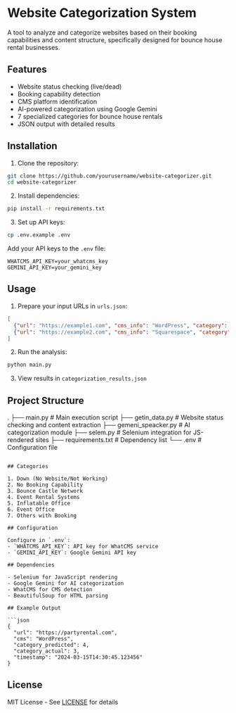 # Website Categorization System

A tool to analyze and categorize websites based on their booking capabilities and content structure, specifically designed for bounce house rental businesses.

## Features

- Website status checking (live/dead)
- Booking capability detection
- CMS platform identification
- AI-powered categorization using Google Gemini
- 7 specialized categories for bounce house rentals
- JSON output with detailed results

## Installation

1. Clone the repository:
```bash
git clone https://github.com/yourusername/website-categorizer.git
cd website-categorizer
```

2. Install dependencies:
```bash
pip install -r requirements.txt
```

3. Set up API keys:
```bash
cp .env.example .env
```
Add your API keys to the `.env` file:
```env
WHATCMS_API_KEY=your_whatcms_key
GEMINI_API_KEY=your_gemini_key
```

## Usage

1. Prepare your input URLs in `urls.json`:
```json
[
  {"url": "https://example1.com", "cms_info": "WordPress", "category": "1"},
  {"url": "https://example2.com", "cms_info": "Squarespace", "category": "2"}
]
```

2. Run the analysis:
```bash
python main.py
```

3. View results in `categorization_results.json`

## Project Structure

.
├── main.py               # Main execution script
├── getin_data.py         # Website status checking and content extraction
├── gemeni_speacker.py    # AI categorization module
├── selem.py              # Selenium integration for JS-rendered sites
├── requirements.txt      # Dependency list
└── .env                  # Configuration file
```

## Categories

1. Down (No Website/Not Working)
2. No Booking Capability
3. Bounce Castle Network
4. Event Rental Systems
5. Inflatable Office
6. Event Office
7. Others with Booking

## Configuration

Configure in `.env`:
- `WHATCMS_API_KEY`: API key for WhatCMS service
- `GEMINI_API_KEY`: Google Gemini API key

## Dependencies

- Selenium for JavaScript rendering
- Google Gemini for AI categorization
- WhatCMS for CMS detection
- BeautifulSoup for HTML parsing

## Example Output

```json
{
  "url": "https://partyrental.com",
  "cms": "WordPress",
  "category_predicted": 4,
  "category_actual": 3,
  "timestamp": "2024-03-15T14:30:45.123456"
}
```

## License

MIT License - See [LICENSE](LICENSE) for details
